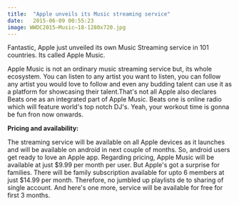 ```yaml
---
title:  "Apple unveils its Music streaming service"
date:   2015-06-09 00:55:23
image: WWDC2015—Music—18-1280x720.jpg
---
```

<!-- <img src="/assets/blog-img/WWDC2015—Music—18-1280x720.jpg"> -->
<p class="intro"><span class="dropcap">F</span>antastic, Apple just unveiled its own Music Streaming service in 101 countries. Its called Apple Music.</p>

<p>Apple Music is not an ordinary music streaming service but, its whole ecosystem. You can listen to any artist you want to listen, you can follow any artist you would love to follow and even any budding talent can use it as a platform for showcasing their talent.That's not all Apple also declares Beats one as an integrated part of Apple Music. Beats one is online radio which will feature world's top notch DJ's. Yeah, your workout time is gonna be fun fron now onwards.</p>

<p style="font-weight: bold;">Pricing and availability: </p>
<p>The streaming service will be available on all Apple devices as it launches and will be available on android in next couple of months. So, android users get ready to love an Apple app. 
Regarding pricing, Apple Music will be available at just $9.99 per month per user. But Apple's got a surprise for families. There will be family subscription available for upto 6 members at just $14.99 per month. Therefore, no jumbled up playlists de to sharing of single account. And here's one more, service will be available for free for first 3 months.</p>
